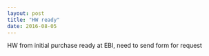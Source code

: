 ```yaml
---
layout: post
title: "HW ready"
date: 2016-08-05
---
```


HW from initial purchase ready at EBI, need to send form for request

